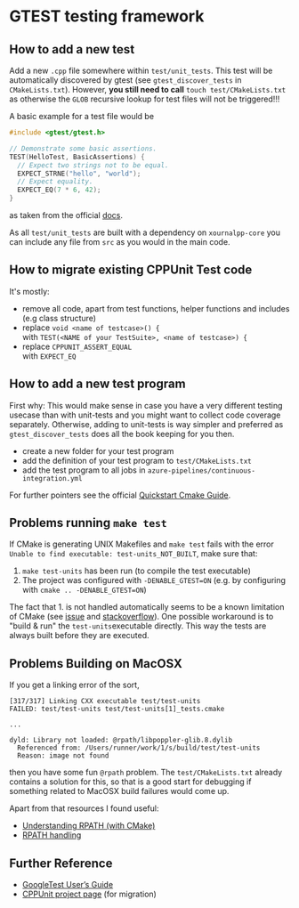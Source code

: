 # GTEST testing framework

## How to add a new test

Add a new `.cpp` file somewhere within `test/unit_tests`.
This test will be automatically discovered by gtest (see `gtest_discover_tests` in `CMakeLists.txt`).
However, **you still need to call** `touch test/CMakeLists.txt` as otherwise the `GLOB` recursive lookup for test files will not be triggered!!!

A basic example for a test file would be 

```cpp
#include <gtest/gtest.h>

// Demonstrate some basic assertions.
TEST(HelloTest, BasicAssertions) {
  // Expect two strings not to be equal.
  EXPECT_STRNE("hello", "world");
  // Expect equality.
  EXPECT_EQ(7 * 6, 42);
}
```
as taken from the official [docs](http://google.github.io/googletest/quickstart-cmake.html).

As all `test/unit_tests` are built with a dependency on `xournalpp-core` you can include any file from `src` as you would in the main code.

## How to migrate existing CPPUnit Test code

It's mostly:

* remove all code, apart from test functions, helper functions and includes (e.g class structure)
* replace `void <name of testcase>() {`  
  with  `TEST(<NAME of your TestSuite>, <name of testcase>) {`
* replace `CPPUNIT_ASSERT_EQUAL`  
  with `EXPECT_EQ`

## How to add a new test program

First why: This would make sense in case you have a very different testing usecase than with unit-tests and you might want to collect code coverage separately. Otherwise, adding to unit-tests is way simpler and preferred as  `gtest_discover_tests` does all the book keeping for you then.

* create a new folder for your test program
* add the definition of your test program to `test/CMakeLists.txt`
* add the test program to all jobs in `azure-pipelines/continuous-integration.yml`

For further pointers see the official [Quickstart Cmake Guide](http://google.github.io/googletest/quickstart-cmake.html).

## Problems running `make test`

If CMake is generating UNIX Makefiles and `make test` fails with  the error `Unable to find executable: test-units_NOT_BUILT`, make sure that:
 1. `make test-units` has been run (to compile the test executable)
 2. The project was configured with `-DENABLE_GTEST=ON` (e.g. by configuring with `cmake .. -DENABLE_GTEST=ON`)

 The fact that 1. is not handled automatically seems to be a known limitation of CMake (see [issue](https://gitlab.kitware.com/cmake/cmake/-/issues/8774) and [stackoverflow](https://stackoverflow.com/questions/733475/cmake-ctest-make-test-doesnt-build-tests)).
 One possible workaround is to "build & run" the `test-units`executable directly.
 This way the tests are always built before they are executed.

## Problems Building on MacOSX

If you get a linking error of the sort,

```
[317/317] Linking CXX executable test/test-units
FAILED: test/test-units test/test-units[1]_tests.cmake 

...

dyld: Library not loaded: @rpath/libpoppler-glib.8.dylib
  Referenced from: /Users/runner/work/1/s/build/test/test-units
  Reason: image not found
```

then you have some fun `@rpath` problem.
The `test/CMakeLists.txt` already contains a solution for this, so that is a good start for debugging if something related to MacOSX build failures would come up.

Apart from that resources I found useful:
 * [Understanding RPATH (with CMake)](https://dev.my-gate.net/2021/08/04/understanding-rpath-with-cmake/)
 * [RPATH handling](https://gitlab.kitware.com/cmake/community/-/wikis/doc/cmake/RPATH-handling)

## Further Reference

* [GoogleTest User’s Guide](http://google.github.io/googletest/)
* [CPPUnit project page](http://cppunit.sourceforge.net/doc/cvs/group___assertions.html) (for migration)
